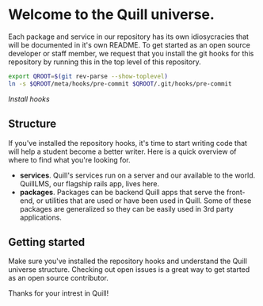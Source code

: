 # Welcome to the Quill universe.

Each package and service in our repository has its own idiosycracies that will
be documented in it's own README.  To get started as an open source developer or
staff member, we request that you install the git hooks for this repository by
running this in the top level of this repository.

```bash
export QROOT=$(git rev-parse --show-toplevel)
ln -s $QROOT/meta/hooks/pre-commit $QROOT/.git/hooks/pre-commit
```
*Install hooks*


## Structure

If you've installed the repository hooks, it's time to start writing code that
will help a student become a better writer. Here is a quick overview of where to
find what you're looking for.
 
- **services**. Quill's services run on a server and our available to the world.
  QuillLMS, our flagship rails app, lives here.
- **packages**. Packages can be backend Quill apps that serve the front-end, or
  utilities that are used or have been used in Quill. Some of these packages are
  generalized so they can be easily used in 3rd party applications.

## Getting started

Make sure you've installed the repository hooks and understand the Quill
universe structure.  Checking out open issues is a great way to get started as
an open source contributor.


Thanks for your intrest in Quill! 


